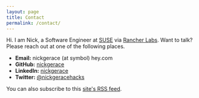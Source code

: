 ```yaml
---
layout: page
title: Contact
permalink: /contact/
---
```


Hi. I am Nick, a Software Engineer at [SUSE](https://www.suse.com/) via [Rancher Labs](https://rancher.com/).
Want to talk? Please reach out at one of the following places.

- **Email:** nickgerace (at symbol) hey.com
- **GitHub:** [nickgerace](https://github.com/nickgerace)
- **LinkedIn:** [nickgerace](https://linkedin.com/in/nickgerace)
- **Twitter:** [@nickgeracehacks](https://twitter.com/nickgeracehacks)

You can also subscribe to this [site's RSS feed](../feed.xml).
